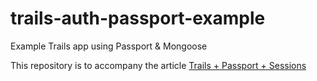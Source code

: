 # trails-auth-passport-example
Example Trails app using Passport &amp; Mongoose

This repository is to accompany the article [Trails + Passport + Sessions](https://iwritesomecode.wordpress.com/2016/11/26/trails-passport-sessions/)
